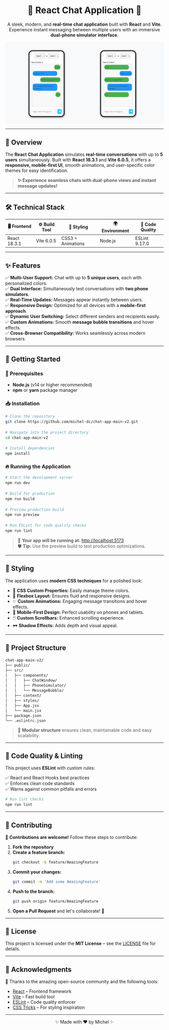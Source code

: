 <div align="center">

# 💬 React Chat Application 💬

A sleek, modern, and **real-time chat application** built with **React** and **Vite**. Experience instant messaging between multiple users with an immersive **dual-phone simulator interface**.

![Chat Application Screenshot](images-readme/chat-app.png)

</div>

---

## 🚀 Overview

The **React Chat Application** simulates **real-time conversations** with up to **5 users** simultaneously. Built with **React 18.3.1** and **Vite 6.0.5**, it offers a **responsive, mobile-first UI**, smooth animations, and user-specific color themes for easy identification.

> **✨ Experience seamless chats with dual-phone views and instant message updates!**

---

## 🛠️ Technical Stack

| 🖥️ **Frontend** | ⚙️ **Build Tool** | 🎨 **Styling**    | 🌍 **Environment** | 🧹 **Code Quality** |
| --------------- | ----------------- | ----------------- | ------------------ | ------------------- |
| React 18.3.1    | Vite 6.0.5        | CSS3 + Animations | Node.js            | ESLint 9.17.0       |

---

## ✨ Features

✅ **Multi-User Support:** Chat with up to **5 unique users**, each with personalized colors.  
✅ **Dual Interface:** Simultaneously test conversations with **two phone simulators**.  
✅ **Real-Time Updates:** Messages appear instantly between users.  
✅ **Responsive Design:** Optimized for all devices with a **mobile-first approach**.  
✅ **Dynamic User Switching:** Select different senders and recipients easily.  
✅ **Custom Animations:** Smooth **message bubble transitions** and hover effects.  
✅ **Cross-Browser Compatibility:** Works seamlessly across modern browsers.

---

## 🚀 Getting Started

### 🧩 Prerequisites

- **Node.js** (v14 or higher recommended)
- **npm** or **yarn** package manager

### 📥 Installation

```bash
# Clone the repository
git clone https://github.com/michel-dc/chat-app-main-v2.git

# Navigate into the project directory
cd chat-app-main-v2

# Install dependencies
npm install
```

### 🔥 Running the Application

```bash
# Start the development server
npm run dev

# Build for production
npm run build

# Preview production build
npm run preview

# Run ESLint for code quality checks
npm run lint
```

> 🚀 **Your app will be running at:** [http://localhost:5173](http://localhost:5173)  
> 🛡️ **Tip:** Use the preview build to test production optimizations.

---

## 🎨 Styling

The application uses **modern CSS techniques** for a polished look:

- 🎨 **CSS Custom Properties:** Easily manage theme colors.
- 📐 **Flexbox Layout:** Ensures fluid and responsive designs.
- ✨ **Custom Animations:** Engaging message transitions and hover effects.
- 📱 **Mobile-First Design:** Perfect usability on phones and tablets.
- 🖱️ **Custom Scrollbars:** Enhanced scrolling experience.
- 🕶️ **Shadow Effects:** Adds depth and visual appeal.

---

## 📂 Project Structure

```plaintext
chat-app-main-v2/
├── public/
├── src/
│   ├── components/
│   │   ├── ChatWindow/
│   │   ├── PhoneSimulator/
│   │   └── MessageBubble/
│   ├── context/
│   ├── styles/
│   ├── App.jsx
│   └── main.jsx
├── package.json
└── .eslintrc.json
```

> 📢 **Modular structure** ensures clean, maintainable code and easy scalability.

---

## 🧹 Code Quality & Linting

This project uses **ESLint** with custom rules:

✅ React and React Hooks best practices  
✅ Enforces clean code standards  
✅ Warns against common pitfalls and errors

```bash
# Run lint checks
npm run lint
```

---

## 🤝 Contributing

🚀 **Contributions are welcome!** Follow these steps to contribute:

1. **Fork the repository**
2. **Create a feature branch:**
   ```bash
   git checkout -b feature/AmazingFeature
   ```
3. **Commit your changes:**
   ```bash
   git commit -m 'Add some AmazingFeature'
   ```
4. **Push to the branch:**
   ```bash
   git push origin feature/AmazingFeature
   ```
5. **Open a Pull Request** and let's collaborate! 🙌

---

## 📝 License

This project is licensed under the **MIT License** – see the [LICENSE](LICENSE) file for details.

---

## 🙏 Acknowledgments

💙 Thanks to the amazing open-source community and the following tools:

- [React](https://reactjs.org/) – Frontend framework
- [Vite](https://vitejs.dev/) – Fast build tool
- [ESLint](https://eslint.org/) – Code quality enforcer
- [CSS Tricks](https://css-tricks.com/) – For styling inspiration

---

<div align="center">

✨ Made with ❤️ by Michel ✨

</div>
